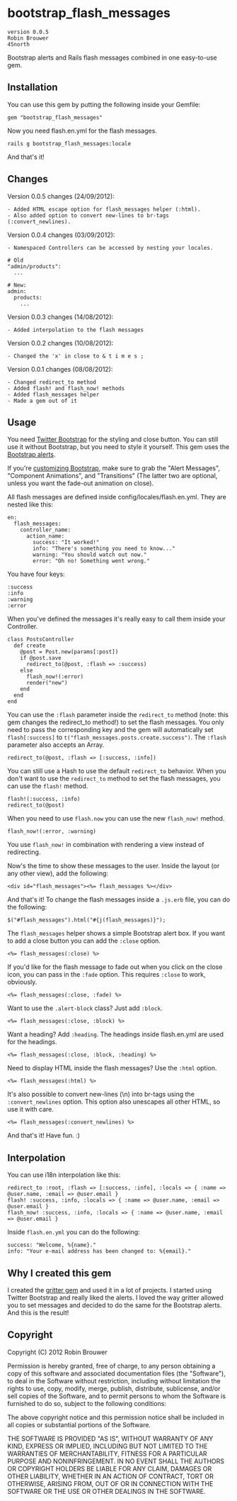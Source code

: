 # bootstrap_flash_messages

    version 0.0.5
    Robin Brouwer
    45north

Bootstrap alerts and Rails flash messages combined in one easy-to-use gem.


## Installation

You can use this gem by putting the following inside your Gemfile:

    gem "bootstrap_flash_messages"

Now you need flash.en.yml for the flash messages.

    rails g bootstrap_flash_messages:locale

And that's it!


## Changes

Version 0.0.5 changes (24/09/2012):
    
    - Added HTML escape option for flash_messages helper (:html).
    - Also added option to convert new-lines to br-tags (:convert_newlines).

Version 0.0.4 changes (03/09/2012):
    
    - Namespaced Controllers can be accessed by nesting your locales.
      
    # Old
    "admin/products":
      ...
    
    # New:
    admin:
      products:
        ...

Version 0.0.3 changes (14/08/2012):
    
    - Added interpolation to the flash messages
    
Version 0.0.2 changes (10/08/2012):
    
    - Changed the 'x' in close to & t i m e s ;

Version 0.0.1 changes (08/08/2012):
    
    - Changed redirect_to method
    - Added flash! and flash_now! methods
    - Added flash_messages helper
    - Made a gem out of it


## Usage

You need [Twitter Bootstrap](http://twitter.github.com/bootstrap) for the styling and close button. You can still use it without Bootstrap, but you need to style it yourself. This gem uses the [Bootstrap alerts](http://twitter.github.com/bootstrap/components.html#alerts).

If you're [customizing Bootstrap](http://twitter.github.com/bootstrap/customize.html), make sure to grab the "Alert Messages", "Component Animations", and "Transitions" (The latter two are optional, unless you want the fade-out animation on close).

All flash messages are defined inside config/locales/flash.en.yml. They are nested like this:

    en:
      flash_messages:
        controller_name:
          action_name:
            success: "It worked!"
            info: "There's something you need to know..."
            warning: "You should watch out now."
            error: "Oh no! Something went wrong."

You have four keys:
    
    :success
    :info
    :warning
    :error

When you've defined the messages it's really easy to call them inside your Controller.

    class PostsController
      def create
        @post = Post.new(params[:post])
        if @post.save
          redirect_to(@post, :flash => :success)
        else
          flash_now!(:error)
          render("new")
        end
      end
    end

You can use the `:flash` parameter inside the `redirect_to` method (note: this gem changes the redirect_to method!) to set the flash messages. You only need to pass the corresponding key and the gem will automatically set `flash[:success]` to `t("flash_messages.posts.create.success")`. The `:flash` parameter also accepts an Array.

    redirect_to(@post, :flash => [:success, :info])

You can still use a Hash to use the default `redirect_to` behavior. When you don't want to use the `redirect_to` method to set the flash messages, you can use the `flash!` method.

    flash!(:success, :info)
    redirect_to(@post)

When you need to use `flash.now` you can use the new `flash_now!` method.

    flash_now!(:error, :warning)

You use `flash_now!` in combination with rendering a view instead of redirecting.

Now's the time to show these messages to the user. Inside the layout (or any other view), add the following:

    <div id="flash_messages"><%= flash_messages %></div>

And that's it! To change the flash messages inside a `.js.erb` file, you can do the following:

    $("#flash_messages").html("#{j(flash_messages)}");

The `flash_messages` helper shows a simple Bootstrap alert box. If you want to add a close button you can add the `:close` option.

    <%= flash_messages(:close) %>

If you'd like for the flash message to fade out when you click on the close icon, you can pass in the `:fade` option. This requires `:close` to work, obviously.

    <%= flash_messages(:close, :fade) %>

Want to use the `.alert-block` class? Just add `:block`.

    <%= flash_messages(:close, :block) %>

Want a heading? Add `:heading`. The headings inside flash.en.yml are used for the headings.

    <%= flash_messages(:close, :block, :heading) %>

Need to display HTML inside the flash messages? Use the `:html` option.

    <%= flash_messages(:html) %>

It's also possible to convert new-lines (\n) into br-tags using the `:convert_newlines` option. This option also unescapes all other HTML, so use it with care.

    <%= flash_messages(:convert_newlines) %>

And that's it! Have fun. :)

## Interpolation

You can use i18n interpolation like this:

    redirect_to :root, :flash => [:success, :info], :locals => { :name => @user.name, :email => @user.email }
    flash! :success, :info, :locals => { :name => @user.name, :email => @user.email }
    flash_now! :success, :info, :locals => { :name => @user.name, :email => @user.email }

Inside `flash.en.yml` you can do the following:

    success: "Welcome, %{name}."
    info: "Your e-mail address has been changed to: %{email}."


## Why I created this gem

I created the [gritter gem](https://github.com/RobinBrouwer/gritter) and used it in a lot of projects.
I started using Twitter Bootstrap and really liked the alerts. I loved the way gritter allowed you to set messages
and decided to do the same for the Bootstrap alerts. And this is the result!

## Copyright

Copyright (C) 2012 Robin Brouwer

Permission is hereby granted, free of charge, to any person obtaining a copy of
this software and associated documentation files (the "Software"), to deal in
the Software without restriction, including without limitation the rights to
use, copy, modify, merge, publish, distribute, sublicense, and/or sell copies
of the Software, and to permit persons to whom the Software is furnished to do
so, subject to the following conditions:

The above copyright notice and this permission notice shall be included in all
copies or substantial portions of the Software.

THE SOFTWARE IS PROVIDED "AS IS", WITHOUT WARRANTY OF ANY KIND, EXPRESS OR
IMPLIED, INCLUDING BUT NOT LIMITED TO THE WARRANTIES OF MERCHANTABILITY,
FITNESS FOR A PARTICULAR PURPOSE AND NONINFRINGEMENT. IN NO EVENT SHALL THE
AUTHORS OR COPYRIGHT HOLDERS BE LIABLE FOR ANY CLAIM, DAMAGES OR OTHER
LIABILITY, WHETHER IN AN ACTION OF CONTRACT, TORT OR OTHERWISE, ARISING FROM,
OUT OF OR IN CONNECTION WITH THE SOFTWARE OR THE USE OR OTHER DEALINGS IN THE
SOFTWARE.